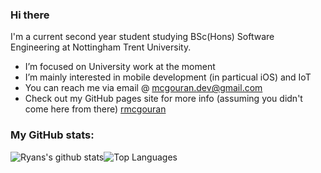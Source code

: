 ### Hi there
I'm a current second year student studying BSc(Hons) Software Engineering at Nottingham Trent University.

- I’m focused on University work at the moment
- I’m mainly interested in mobile development (in particual iOS) and IoT 
- You can reach me via email @ mcgouran.dev@gmail.com
- Check out my GitHub pages site for more info (assuming you didn't come here from there) [rmcgouran](https://www.rmcgouran.github.io "Ryans GitHub pages site")

### My GitHub stats:
![Ryans's github stats](https://github-readme-stats.vercel.app/api?username=rmcgouran&show_icons=true&theme=dark&count_private=true)![Top Languages](https://github-readme-stats.vercel.app/api/top-langs/?username=rmcgouran&layout=compact&theme=dark)
